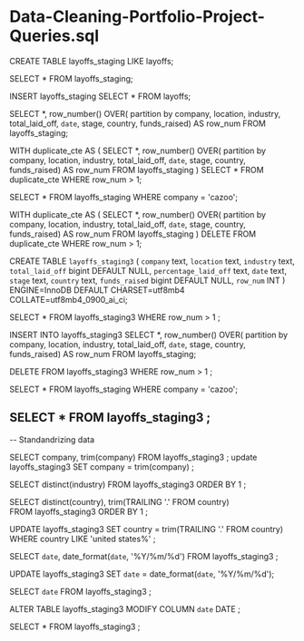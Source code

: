 # Data-Cleaning-Portfolio-Project-Queries.sql
CREATE TABLE layoffs_staging
LIKE layoffs;

SELECT *
FROM layoffs_staging;

INSERT layoffs_staging
SELECT *
FROM layoffs;

SELECT *,
 row_number() OVER(
 partition by company, location, industry, total_laid_off, `date`, stage, country, funds_raised) AS row_num
FROM layoffs_staging;

WITH duplicate_cte AS 
(
SELECT *,
 row_number() OVER(
 partition by company, location, industry, total_laid_off, `date`, stage, country, funds_raised) AS row_num
FROM layoffs_staging
)
SELECT * 
FROM duplicate_cte
WHERE row_num > 1;

SELECT * 
FROM layoffs_staging 
WHERE company = 'cazoo';


WITH duplicate_cte AS 
(
SELECT *,
 row_number() OVER(
 partition by company, location, industry, total_laid_off, `date`, stage, country, funds_raised) AS row_num
FROM layoffs_staging
)
DELETE 
FROM duplicate_cte
WHERE row_num > 1;





CREATE TABLE `layoffs_staging3` (
  `company` text,
  `location` text,
  `industry` text,
  `total_laid_off` bigint DEFAULT NULL,
  `percentage_laid_off` text,
  `date` text,
  `stage` text,
  `country` text,
  `funds_raised` bigint DEFAULT NULL,
  `row_num` INT
) ENGINE=InnoDB DEFAULT CHARSET=utf8mb4 COLLATE=utf8mb4_0900_ai_ci;


SELECT * 
FROM layoffs_staging3
WHERE row_num > 1 
;

INSERT INTO layoffs_staging3
SELECT *,
 row_number() OVER(
 partition by company, location, industry, total_laid_off, `date`, stage, country, funds_raised) AS row_num
FROM layoffs_staging;


DELETE 
FROM layoffs_staging3
WHERE row_num > 1 
;

SELECT * 
FROM layoffs_staging 
WHERE company = 'cazoo';

SELECT * 
FROM layoffs_staging3
;
--------------------------------------------------

-- Standandrizing data 

SELECT company, trim(company) 
FROM layoffs_staging3
;
update layoffs_staging3
SET company = trim(company) ;

SELECT distinct(industry) 
FROM layoffs_staging3
ORDER BY 1
;

SELECT distinct(country), trim(TRAILING '.' FROM country)   
FROM layoffs_staging3
ORDER BY 1 ;

UPDATE layoffs_staging3
SET country = trim(TRAILING '.' FROM country)
WHERE country LIKE 'united states%' ;


SELECT `date`, date_format(`date`, '%Y/%m/%d')
FROM layoffs_staging3
;

UPDATE layoffs_staging3
SET `date` = date_format(`date`, '%Y/%m/%d');

SELECT `date`
FROM layoffs_staging3
;

ALTER TABLE layoffs_staging3
MODIFY COLUMN `date` DATE ;

SELECT *
FROM layoffs_staging3 ;
